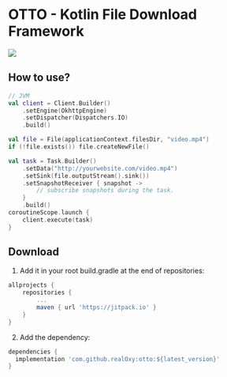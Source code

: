 # OTTO - Kotlin File Download Framework

[![](https://jitpack.io/v/thxbrop/otto.svg)](https://jitpack.io/#thxbrop/otto)

## How to use?

```kotlin
// JVM
val client = Client.Builder()
    .setEngine(OkhttpEngine)
    .setDispatcher(Dispatchers.IO)
    .build()

val file = File(applicationContext.filesDir, "video.mp4")
if (!file.exists()) file.createNewFile()

val task = Task.Builder()
    .setData("http://yourwebsite.com/video.mp4")
    .setSink(file.outputStream().sink())
    .setSnapshotReceiver { snapshot ->
        // subscribe snapshots during the task.
    }
    .build()
coroutineScope.launch {
    client.execute(task)
}
```

## Download

1. Add it in your root build.gradle at the end of repositories:

```groovy
allprojects {
    repositories {
        ...
        maven { url 'https://jitpack.io' }
    }
}
```

2. Add the dependency:

```groovy
dependencies {
  implementation 'com.github.realOxy:otto:${latest_version}'
}
```